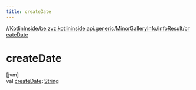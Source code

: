 ```yaml
---
title: createDate
---
```

//[KotlinInside](../../../../index.html)/[be.zvz.kotlininside.api.generic](../../index.html)/[MinorGalleryInfo](../index.html)/[InfoResult](index.html)/[createDate](create-date.html)



# createDate



[jvm]\
val [createDate](create-date.html): [String](https://kotlinlang.org/api/latest/jvm/stdlib/kotlin/-string/index.html)




